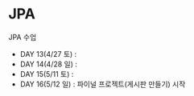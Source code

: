 # JPA
JPA 수업

- DAY 13(4/27 토) : 
- DAY 14(4/28 일) : 
- DAY 15(5/11 토) : 
- DAY 16(5/12 일) : 파이널 프로젝트(게시판 만들기) 시작
